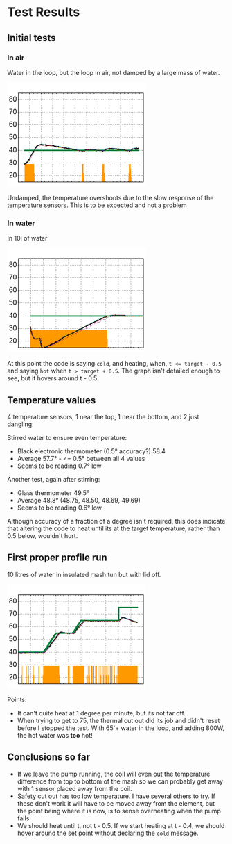 # Test Results

## Initial tests

### In air
Water in the loop, but the loop in air, not damped by a large mass of water.

![Test in air](air_test.png)

Undamped, the temperature overshoots due to the slow response of the temperature sensors. This is to be expected and not a problem

### In water
In 10l of water

![Test in water](water_test.png)

At this point the code is saying `cold`, and heating, when,  `t <= target - 0.5` and saying `hot` when `t > target + 0.5`.
The graph isn't detailed enough to see, but it hovers around t - 0.5.

## Temperature values

4 temperature sensors, 1 near the top, 1 near the bottom, and 2 just dangling:

Stirred water to ensure even temperature:
* Black electronic thermometer (0.5&deg; accuracy?) 58.4
* Average 57.7&deg; - <= 0.5&deg; between all 4 values
* Seems to be reading 0.7&deg; low

Another test, again after stirring:
* Glass thermometer 49.5&deg;
* Average 48.8&deg; (48.75, 48.50, 48.69, 49.69)
* Seems to be reading 0.6&deg; low.

Although accuracy of a fraction of a degree isn't required, this does indicate that altering the code to heat until its at the target temperature, rather than 0.5 below, wouldn't hurt.

## First proper profile run

10 litres of water in insulated mash tun but with lid off.

![Wheat profile test run](test1.png)

Points:
* It can't quite heat at 1 degree per minute, but its not far off.
* When trying to get to 75, the thermal cut out did its job and didn't reset before I stopped the test. With 65'+ water in the loop, and adding 800W, the hot water was **too** hot!


## Conclusions so far

* If we leave the pump running, the coil will even out the temperature difference from top to bottom of the mash so we can probably get away with 1 sensor placed away from the coil.
* Safety cut out has too low temperature. I have several others to try. If these don't work it will have to be moved away from the element, but the point being where it is now, is to sense overheating when the pump fails.
* We should heat until t, not t - 0.5. If we start heating at t - 0.4, we should hover around the set point without declaring the `cold` message.

